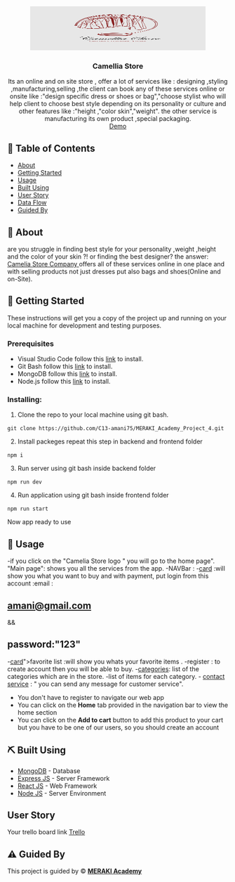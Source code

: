 <p align="center">
<a href="https://www.meraki-academy.org" target="_blank" rel="noopener noreferrer">
 <img width="400px" height="100px" src="./2.png" alt="Project logo">
 </a>
</p>

<h3 align="center">Camellia Store
</h3>


<p align="center"> Its an online and on site store , offer a lot of services like : designing  ,styling ,manufacturing,selling ,the client can book any of these services online or onsite like :"design specific dress or shoes or bag","choose stylist who will help client to choose best style depending on its personality or culture and other features like :"height ,"color skin","weight".
the other service is manufacturing its own product ,special packaging.
    <br> 
<a href=''>Demo</a>
    <br> 
</p>

## 📝 Table of Contents

- [About](#about)
- [Getting Started](#getting_started)
- [Usage](#usage)
- [Built Using](#built_using)
- [User Story](#user_story)
- [Data Flow](#data_flow)
- [Guided By](#guided_by)

## 🧐 About <a name = "about"></a>
are you struggle in finding best style for your personality ,weight ,height and the color of your skin ?!
 or finding the best designer?
 the answer: <a href="http://localhost:3000/">Camelia Store Company </a>offers all of these services online in one place and with selling products not just dresses put also bags and shoes(Online and on-Site).  
## 🏁 Getting Started <a name = "getting_started"></a>

These instructions will get you a copy of the project up and running on your local machine for development and testing purposes.

### Prerequisites

- Visual Studio Code follow this <a href=''>link</a> to install.
- Git Bash follow this <a href=''>link</a> to install.
- MongoDB follow this <a href=''>link</a> to install.
- Node.js follow this <a href=''>link</a> to install.

### Installing:

1. Clone the repo to your local machine using git bash.

```
git clone https://github.com/C13-amani75/MERAKI_Academy_Project_4.git
```

2. Install packeges repeat this step in backend and frontend folder

```
npm i
```

3. Run server using git bash inside backend folder

```
npm run dev
```

4. Run application using git bash inside frontend folder

```
npm run start
```

Now app ready to use

## 🎈 Usage <a name="usage"></a>
-if you click on the "Camelia Store logo " you will go to the home page".
"Main page": shows you all the services from the app.
           -NAVBar :
                   -<a href="http://localhost:3000/cardList">card</a> :will show you what you want to buy and with payment, put login from this account :email :<h2>amani@gmail.com</h2> && <h2>password:"123"</h2>
                   -<a href="http://localhost:3000//favoriteList">card</a>">favorite</a> list :will show you whats your favorite items .
                   -register : to create account then you will be able to buy.
           -<a href="http://localhost:3000//favoriteList">categories</a>: list of the categories which are in the store.
                    -list of items for each category.
          - <a href="http://localhost:3000/">contact service</a> : " you can send any message for customer service".







- You don't have to register to navigate our web app
- You can click on the **Home** tab provided in the navigation bar to view the home section
- You can click on the **Add to cart** button to add this product to your cart but you have to be one of our users, so you should create an account

## ⛏️ Built Using <a name = "built_using"></a>

- [MongoDB](https://www.mongodb.com/) - Database
- [Express JS](https://expressjs.com/) - Server Framework
- [React JS](https://https://reactjs.org/) - Web Framework
- [Node JS](https://nodejs.org/en/) - Server Environment

## User Story <a name = "#user_story"></a>

Your trello board link
<a href='https://trello.com/b/LAtwS75I/project4'>Trello</a>

<!-- ## Data Flow <a name = "#data_flow"></a> -->

<!-- <img width=200px height=200px src="https://cacoo.com/assets/site/img/templates/screenshots/er-database-diagram.png" alt="Diagram"></a> -->

## ⚠️ Guided By <a name = "guided_by"></a>

This project is guided by ©️ **[MERAKI Academy](https://www.meraki-academy.org)**